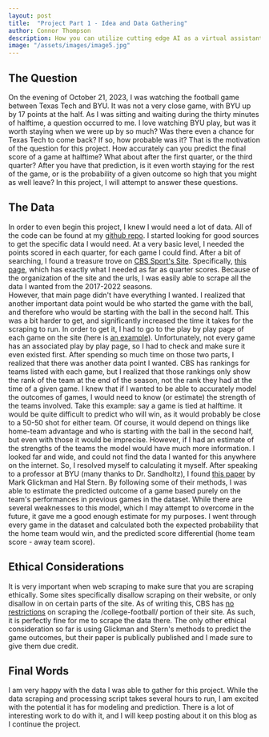 ```yaml
---
layout: post
title:  "Project Part 1 - Idea and Data Gathering"
author: Connor Thompson
description: How you can utilize cutting edge AI as a virtual assistant to write a blog.
image: "/assets/images/image5.jpg"
---
```


## The Question
On the evening of October 21, 2023, I was watching the football game between Texas Tech and BYU.  It was not a very close game, with BYU up by 17 points at the half.  As I was sitting and waiting during the thirty minutes of halftime, a question occurred to me.  I love watching BYU play, but was it worth staying when we were up by so much?  Was there even a chance for Texas Tech to come back?  If so, how probable was it?
That is the motivation of the question for this project.  How accurately can you predict the final score of a game at halftime?  What about after the first quarter, or the third quarter?  After you have that prediction, is it even worth staying for the rest of the game, or is the probability of a given outcome so high that you might as well leave?  In this project, I will attempt to answer these questions.

## The Data
In order to even begin this project, I knew I would need a lot of data.  All of the code can be found at my <a href="https://github.com/csthomps/s386-project" target="_blank">github repo</a>. 
I started looking for good sources to get the specific data I would need.  At a very basic level, I needed the points scored in each quarter, for each game I could find.  After a bit of searching, I found a treasure trove on <a href="https://www.cbssports.com/" target="_blank">CBS Sport's Site</a>.  Specifically, <a href="https://www.cbssports.com/college-football/scoreboard/FBS/2023/regular/10/" target="_blank">this page</a>, which has exactly what I needed as far as quarter scores.  Because of the organization of the site and the urls, I was easily able to scrape all the data I wanted from the 2017-2022 seasons.  
However, that main page didn't have everything I wanted.  I realized that another important data point would be who started the game with the ball, and therefore who would be starting with the ball in the second half.  This was a bit harder to get, and significantly increased the time it takes for the scraping to run.  In order to get it, I had to go to the play by play page of each game on the site (here is <a href="https://www.cbssports.com/college-football/gametracker/playbyplay/NCAAF_20231104_UL@ARKST/" target="_blank">an example</a>).  Unfortunately, not every game has an associated play by play page, so I had to check and make sure it even existed first.
After spending so much time on those two parts, I realized that there was another data point I wanted.  CBS has rankings for teams listed with each game, but I realized that those rankings only show the rank of the team at the end of the season, not the rank they had at the time of a given game.  I knew that if I wanted to be able to accurately model the outcomes of games, I would need to know (or estimate) the strength of the teams involved.  Take this example:  say a game is tied at halftime.  It would be quite difficult to predict who will win, as it would probably be close to a 50-50 shot for either team.  Of course, it would depend on things like home-team advantage and who is starting with the ball in the second half, but even with those it would be imprecise.  However, if I had an estimate of the strengths of the teams the model would have much more information.
I looked far and wide, and could not find the data I wanted for this anywhere on the internet.  So, I resolved myself to calculating it myself.  After speaking to a professor at BYU (many thanks to Dr. Sandholtz), I found <a href="http://www.glicko.net/research/nfl-chapter.pdf" target="_blank">this paper</a> by Mark Glickman and Hal Stern.  By following some of their methods, I was able to estimate the predicted outcome of a game based purely on the team's performances in previous games in the dataset.  While there are several weaknesses to this model, which I may attempt to overcome in the future, it gave me a good enough estimate for my purposes.  I went through every game in the dataset and calculated both the expected probability that the home team would win, and the predicted score differential (home team score - away team score).

## Ethical Considerations
It is very important when web scraping to make sure that you are scraping ethically.  Some sites specifically disallow scraping on their website, or only disallow in on certain parts of the site.  As of writing this, CBS has <a href="https://www.cbssports.com/robots.txt" target="_blank">no restrictions</a> on scraping the /college-football/ portion of their site.  As such, it is perfectly fine for me to scrape the data there.  The only other ethical consideration so far is using Glickman and Stern's methods to predict the game outcomes, but their paper is publically published and I made sure to give them due credit.

## Final Words
I am very happy with the data I was able to gather for this project.  While the data scraping and processing script takes several hours to run, I am excited with the potential it has for modeling and prediction.  There is a lot of interesting work to do with it, and I will keep posting about it on this blog as I continue the project.